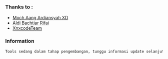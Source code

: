 ### Thanks to :
- [Moch Aang Ardiansyah XD](https://github.com/AangQwerty)
- [Aldi Bachtiar Rifai](https://github.com/Xenzi-XN1)
- [XnxcodeTeam](https://github.com/XnxcodeTeam)


### Information
``` python
Tools sedang dalam tahap pengembangan, tunggu informasi update selanjutnya. Terimakasih 👋
```